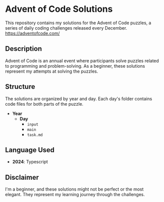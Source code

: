 # Advent of Code Solutions

This repository contains my solutions for the Advent of Code puzzles, a series of daily coding challenges released every December.
https://adventofcode.com/

## Description

Advent of Code is an annual event where participants solve puzzles related to programming and problem-solving. As a beginner, these solutions represent my attempts at solving the puzzles.

## Structure

The solutions are organized by year and day. Each day's folder contains code files for both parts of the puzzle.

- **Year**
    - **Day**
        - `input`
        - `main`
        - `task.md`

## Language Used

- **2024**: Typescript

## Disclaimer

I'm a beginner, and these solutions might not be perfect or the most elegant. They represent my learning journey through the challenges.
